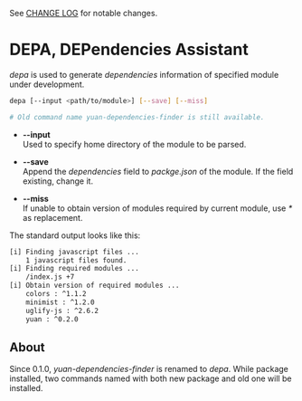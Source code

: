 See [CHANGE LOG](./CHANGELOG.md) for notable changes.

#   DEPA, DEPendencies Assistant

*depa* is used to generate *dependencies* information of specified module under development.

```bash
depa [--input <path/to/module>] [--save] [--miss]

# Old command name yuan-dependencies-finder is still available.
```

*   __--input__  
    Used to specify home directory of the module to be parsed.

*   __--save__  
    Append the *dependencies* field to *packge.json* of the module. If the field existing, change it.

*   __--miss__  
    If unable to obtain version of modules required by current module, use *\** as replacement.

The standard output looks like this:
```bash
[i] Finding javascript files ...
    1 javascript files found.
[i] Finding required modules ...
    /index.js +7
[i] Obtain version of required modules ...
    colors : ^1.1.2
    minimist : ^1.2.0
    uglify-js : ^2.6.2
    yuan : ^0.2.0
```

##	About

Since 0.1.0, *yuan-dependencies-finder* is renamed to *depa*. While package installed, two commands named with both new package and old one will be installed.
